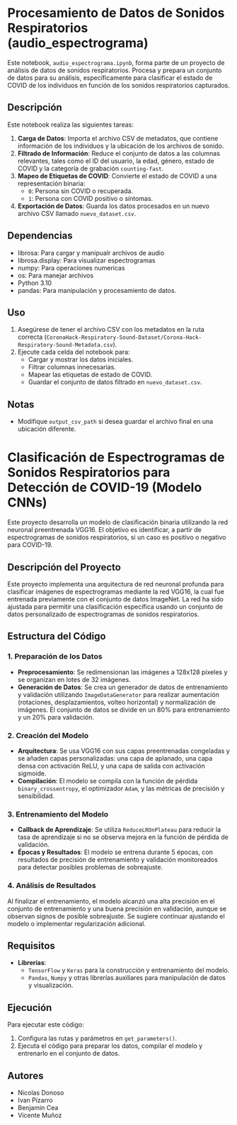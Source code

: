 # Procesamiento de Datos de Sonidos Respiratorios (audio_espectrograma)

Este notebook, `audio_espectrograma.ipynb`, forma parte de un proyecto de análisis de datos de sonidos respiratorios. Procesa y prepara un conjunto de datos para su análisis, específicamente para clasificar el estado de COVID de los individuos en función de los sonidos respiratorios capturados.

## Descripción

Este notebook realiza las siguientes tareas:

1. **Carga de Datos**: Importa el archivo CSV de metadatos, que contiene información de los individuos y la ubicación de los archivos de sonido.
2. **Filtrado de Información**: Reduce el conjunto de datos a las columnas relevantes, tales como el ID del usuario, la edad, género, estado de COVID y la categoría de grabación `counting-fast`.
3. **Mapeo de Etiquetas de COVID**: Convierte el estado de COVID a una representación binaria:
   - `0`: Persona sin COVID o recuperada.
   - `1`: Persona con COVID positivo o síntomas.
4. **Exportación de Datos**: Guarda los datos procesados en un nuevo archivo CSV llamado `nuevo_dataset.csv`.

## Dependencias
- librosa: Para cargar y manipualr archivos de audio
- librosa.display: Para visualizar espectrogramas
- numpy: Para operaciones numericas
- os: Para manejar archivos
- Python 3.10
- pandas: Para manipulación y procesamiento de datos.

## Uso

1. Asegúrese de tener el archivo CSV con los metadatos en la ruta correcta (`CoronaHack-Respiratory-Sound-Dataset/Corona-Hack-Respiratory-Sound-Metadata.csv`).
2. Ejecute cada celda del notebook para:
   - Cargar y mostrar los datos iniciales.
   - Filtrar columnas innecesarias.
   - Mapear las etiquetas de estado de COVID.
   - Guardar el conjunto de datos filtrado en `nuevo_dataset.csv`.

## Notas

- Modifique `output_csv_path` si desea guardar el archivo final en una ubicación diferente.


# Clasificación de Espectrogramas de Sonidos Respiratorios para Detección de COVID-19 (Modelo CNNs)

Este proyecto desarrolla un modelo de clasificación binaria utilizando la red neuronal preentrenada VGG16. El objetivo es identificar, a partir de espectrogramas de sonidos respiratorios, si un caso es positivo o negativo para COVID-19. 

## Descripción del Proyecto
Este proyecto implementa una arquitectura de red neuronal profunda para clasificar imágenes de espectrogramas mediante la red VGG16, la cual fue entrenada previamente con el conjunto de datos ImageNet. La red ha sido ajustada para permitir una clasificación específica usando un conjunto de datos personalizado de espectrogramas de sonidos respiratorios.

## Estructura del Código
### 1. Preparación de los Datos
- **Preprocesamiento**: Se redimensionan las imágenes a 128x128 píxeles y se organizan en lotes de 32 imágenes.
- **Generación de Datos**: Se crea un generador de datos de entrenamiento y validación utilizando `ImageDataGenerator` para realizar aumentación (rotaciones, desplazamientos, volteo horizontal) y normalización de imágenes. El conjunto de datos se divide en un 80% para entrenamiento y un 20% para validación.

### 2. Creación del Modelo
- **Arquitectura**: Se usa VGG16 con sus capas preentrenadas congeladas y se añaden capas personalizadas: una capa de aplanado, una capa densa con activación ReLU, y una capa de salida con activación sigmoide.
- **Compilación**: El modelo se compila con la función de pérdida `binary_crossentropy`, el optimizador `Adam`, y las métricas de precisión y sensibilidad.

### 3. Entrenamiento del Modelo
- **Callback de Aprendizaje**: Se utiliza `ReduceLROnPlateau` para reducir la tasa de aprendizaje si no se observa mejora en la función de pérdida de validación.
- **Épocas y Resultados**: El modelo se entrena durante 5 épocas, con resultados de precisión de entrenamiento y validación monitoreados para detectar posibles problemas de sobreajuste.

### 4. Análisis de Resultados
Al finalizar el entrenamiento, el modelo alcanzó una alta precisión en el conjunto de entrenamiento y una buena precisión en validación, aunque se observan signos de posible sobreajuste. Se sugiere continuar ajustando el modelo o implementar regularización adicional.

## Requisitos
- **Librerías**: 
  - `TensorFlow` y `Keras` para la construcción y entrenamiento del modelo.
  - `Pandas`, `Numpy` y otras librerías auxiliares para manipulación de datos y visualización.

## Ejecución
Para ejecutar este código:
1. Configura las rutas y parámetros en `get_parameters()`.
2. Ejecuta el código para preparar los datos, compilar el modelo y entrenarlo en el conjunto de datos.

## Autores

- Nicolas Donoso
- Ivan Pizarro
- Benjamin Cea
- Vicente Muñoz

